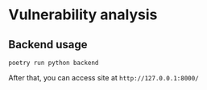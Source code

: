 # Vulnerability analysis

## Backend usage
```
poetry run python backend
```

After that, you can access site at `http://127.0.0.1:8000/`